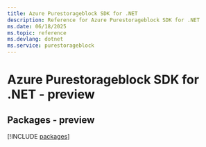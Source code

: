 ```yaml
---
title: Azure Purestorageblock SDK for .NET
description: Reference for Azure Purestorageblock SDK for .NET
ms.date: 06/18/2025
ms.topic: reference
ms.devlang: dotnet
ms.service: purestorageblock
---
```

# Azure Purestorageblock SDK for .NET - preview
## Packages - preview
[!INCLUDE [packages](purestorageblock-index.md)]